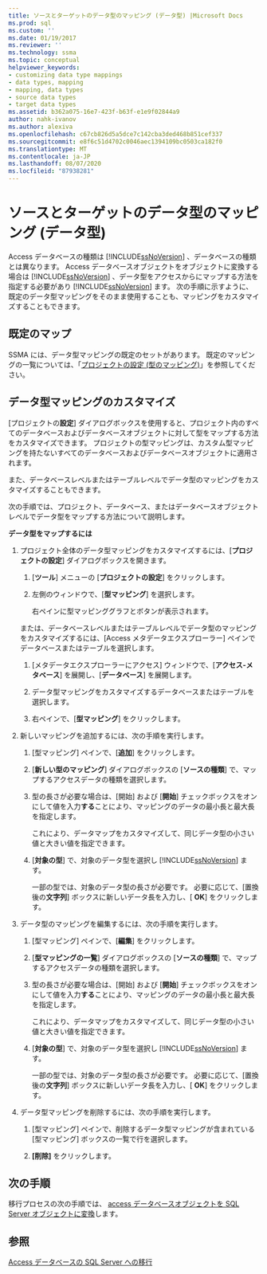 ```yaml
---
title: ソースとターゲットのデータ型のマッピング (データ型) |Microsoft Docs
ms.prod: sql
ms.custom: ''
ms.date: 01/19/2017
ms.reviewer: ''
ms.technology: ssma
ms.topic: conceptual
helpviewer_keywords:
- customizing data type mappings
- data types, mapping
- mapping, data types
- source data types
- target data types
ms.assetid: b362a075-16e7-423f-b63f-e1e9f02844a9
author: nahk-ivanov
ms.author: alexiva
ms.openlocfilehash: c67cb826d5a5dce7c142cba3ded468b851cef337
ms.sourcegitcommit: e8f6c51d4702c0046aec1394109bc0503ca182f0
ms.translationtype: MT
ms.contentlocale: ja-JP
ms.lasthandoff: 08/07/2020
ms.locfileid: "87938281"
---
```

# <a name="mapping-source-and-target-data-types-accesstosql"></a>ソースとターゲットのデータ型のマッピング (データ型)
Access データベースの種類は [!INCLUDE[ssNoVersion](../../includes/ssnoversion-md.md)] 、データベースの種類とは異なります。 Access データベースオブジェクトをオブジェクトに変換する場合は [!INCLUDE[ssNoVersion](../../includes/ssnoversion-md.md)] 、データ型をアクセスからにマップする方法を指定する必要があり [!INCLUDE[ssNoVersion](../../includes/ssnoversion-md.md)] ます。 次の手順に示すように、既定のデータ型マッピングをそのまま使用することも、マッピングをカスタマイズすることもできます。  
  
## <a name="default-mappings"></a>既定のマップ  
SSMA には、データ型マッピングの既定のセットがあります。 既定のマッピングの一覧については、「[プロジェクトの設定 (型のマッピング)](https://msdn.microsoft.com/b87b9683-abed-4677-8c50-18bdba704655)」を参照してください。  
  
## <a name="customizing-data-type-mappings"></a>データ型マッピングのカスタマイズ  
[プロジェクトの**設定**] ダイアログボックスを使用すると、プロジェクト内のすべてのデータベースおよびデータベースオブジェクトに対して型をマップする方法をカスタマイズできます。 プロジェクトの型マッピングは、カスタム型マッピングを持たないすべてのデータベースおよびデータベースオブジェクトに適用されます。  
  
また、データベースレベルまたはテーブルレベルでデータ型のマッピングをカスタマイズすることもできます。  
  
次の手順では、プロジェクト、データベース、またはデータベースオブジェクトレベルでデータ型をマップする方法について説明します。  
  
**データ型をマップするには**  
  
1.  プロジェクト全体のデータ型マッピングをカスタマイズするには、[**プロジェクトの設定**] ダイアログボックスを開きます。  
  
    1.  [**ツール**] メニューの [**プロジェクトの設定**] をクリックします。  
  
    2.  左側のウィンドウで、[**型マッピング**] を選択します。  
  
        右ペインに型マッピンググラフとボタンが表示されます。  
  
    または、データベースレベルまたはテーブルレベルでデータ型のマッピングをカスタマイズするには、[Access メタデータエクスプローラー] ペインでデータベースまたはテーブルを選択します。  
  
    1.  [メタデータエクスプローラーにアクセス] ウィンドウで、[**アクセス-メタベース**] を展開し、[**データベース**] を展開します。  
  
    2.  データ型マッピングをカスタマイズするデータベースまたはテーブルを選択します。  
  
    3.  右ペインで、[**型マッピング**] をクリックします。  
  
2.  新しいマッピングを追加するには、次の手順を実行します。  
  
    1.  [型マッピング] ペインで、[**追加**] をクリックします。  
  
    2.  [**新しい型のマッピング**] ダイアログボックスの [**ソースの種類**] で、マップするアクセスデータの種類を選択します。  
  
    3.  型の長さが必要な場合は、[開始] および [**開始**] チェックボックスをオンにして値を入力**する**ことにより、マッピングのデータの最小長と最大長を指定します。  
  
        これにより、データマップをカスタマイズして、同じデータ型の小さい値と大きい値を指定できます。  
  
    4.  [**対象の型**] で、対象のデータ型を選択し [!INCLUDE[ssNoVersion](../../includes/ssnoversion-md.md)] ます。  
  
        一部の型では、対象のデータ型の長さが必要です。 必要に応じて、[置換後の**文字列**] ボックスに新しいデータ長を入力し、[ **OK**] をクリックします。  
  
3.  データ型のマッピングを編集するには、次の手順を実行します。  
  
    1.  [型マッピング] ペインで、[**編集**] をクリックします。  
  
    2.  [**型マッピングの一覧**] ダイアログボックスの [**ソースの種類**] で、マップするアクセスデータの種類を選択します。  
  
    3.  型の長さが必要な場合は、[開始] および [**開始**] チェックボックスをオンにして値を入力**する**ことにより、マッピングのデータの最小長と最大長を指定します。  
  
        これにより、データマップをカスタマイズして、同じデータ型の小さい値と大きい値を指定できます。  
  
    4.  [**対象の型**] で、対象のデータ型を選択し [!INCLUDE[ssNoVersion](../../includes/ssnoversion-md.md)] ます。  
  
        一部の型では、対象のデータ型の長さが必要です。 必要に応じて、[置換後の**文字列**] ボックスに新しいデータ長を入力し、[ **OK**] をクリックします。  
  
4.  データ型マッピングを削除するには、次の手順を実行します。  
  
    1.  [型マッピング] ペインで、削除するデータ型マッピングが含まれている [型マッピング] ボックスの一覧で行を選択します。  
  
    2.  **[削除]** をクリックします。  
  
## <a name="next-steps"></a>次の手順  
移行プロセスの次の手順では、 [access データベースオブジェクトを SQL Server オブジェクトに変換](converting-access-database-objects-accesstosql.md)します。  
  
## <a name="see-also"></a>参照  
[Access データベースの SQL Server への移行](migrating-access-databases-to-sql-server-azure-sql-db-accesstosql.md)  
  
